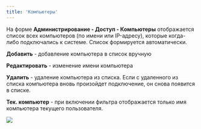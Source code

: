 ```yaml
---
title: 'Компьютеры'
---
```


На форме **Администрирование - Доступ - Компьютеры** отображается список всех компьютеров (по имени или IP-адресу), 
которые когда-либо подключались к системе. Список формируется автоматически.

**Добавить** - добавление компьютера в список вручную

**Редактировать** - изменение имени компьютера

**Удалить** - удаление компьютера из списка. Если с удаленного из списка компьютера вновь произойдет подключение, он снова появится в списке.

**Тек. компьютер** - при включении фильтра отображается только имя компьютера текущего пользователя.

![](../img/computers1.png)  

